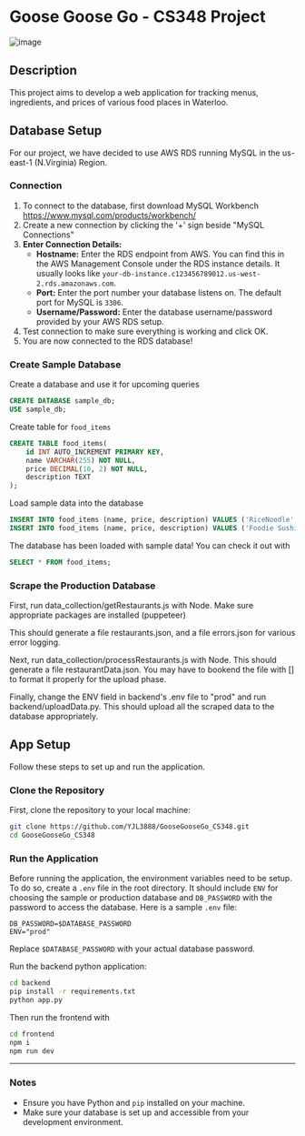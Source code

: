 # Goose Goose Go - CS348 Project
![image](https://github.com/user-attachments/assets/164f999b-e0ae-4951-a998-406b8e615eef)

## Description
This project aims to develop a web application for tracking menus, ingredients, and prices of various food places in Waterloo.

## Database Setup
For our project, we have decided to use AWS RDS running MySQL in the us-east-1 (N.Virginia) Region. 

### Connection
1. To connect to the database, first download MySQL Workbench <https://www.mysql.com/products/workbench/>
2. Create a new connection by clicking the '+' sign beside "MySQL Connections"
3. **Enter Connection Details:**
   - **Hostname:** Enter the RDS endpoint from AWS. You can find this in the AWS Management Console under the RDS instance details. It usually looks like `your-db-instance.c123456789012.us-west-2.rds.amazonaws.com`.
   - **Port:** Enter the port number your database listens on. The default port for MySQL is `3306`.
   - **Username/Password:** Enter the database username/password provided by your AWS RDS setup.
4. Test connection to make sure everything is working and click OK.
5. You are now connected to the RDS database!

### Create Sample Database
Create a database and use it for upcoming queries
```sql
CREATE DATABASE sample_db;
USE sample_db;
```
Create table for `food_items`
```sql
CREATE TABLE food_items(
    id INT AUTO_INCREMENT PRIMARY KEY,
    name VARCHAR(255) NOT NULL,
    price DECIMAL(10, 2) NOT NULL,
    description TEXT
);
```
Load sample data into the database
```sql
INSERT INTO food_items (name, price, description) VALUES ('RiceNoodle', 0.00, 'rice noodle refils are free at Yunshang');
INSERT INTO food_items (name, price, description) VALUES ('Foodie Sushi', 16.00, 'foodie fruity has a varity of selection including sushis');
```

The database has been loaded with sample data! You can check it out with
```sql
SELECT * FROM food_items;
```

### Scrape the Production Database
First, run data_collection/getRestaurants.js with Node. Make sure appropriate packages are installed (puppeteer)

This should generate a file restaurants.json, and a file errors.json for various error logging.

Next, run data_collection/processRestaurants.js with Node. This should generate a file restaurantData.json. You may have to bookend the file with [] to format it properly for the upload phase.

Finally, change the ENV field in backend's .env file to "prod" and run backend/uploadData.py. This should upload all the scraped data to the database appropriately.


## App Setup
Follow these steps to set up and run the application.

### Clone the Repository

First, clone the repository to your local machine:

```sh
git clone https://github.com/YJL3888/GooseGooseGo_CS348.git
cd GooseGooseGo_CS348
```

### Run the Application

Before running the application, the environment variables need to be setup. To do so, create a `.env` file in the root directory.
It should include `ENV` for choosing the sample or production database and `DB_PASSWORD` with the password to access the database.
Here is a sample `.env` file:

```
DB_PASSWORD=$DATABASE_PASSWORD
ENV="prod"
```
Replace `$DATABASE_PASSWORD` with your actual database password.

Run the backend python application:

```sh
cd backend
pip install -r requirements.txt
python app.py
```

Then run the frontend with
```sh
cd frontend
npm i
npm run dev
```

---

### Notes

- Ensure you have Python and `pip` installed on your machine.
- Make sure your database is set up and accessible from your development environment.
